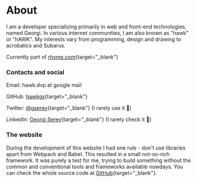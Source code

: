 # About

I am a developer specializing primarily in web and front-end technologies, named Georgi. In various internet communities, I am also known as "hawk" or "hAWK". My interests vary from programming, design and drawing to acrobatics and Subarus.

Currently part of [rhyme.com](https://rhyme.com){target="_blank"}

### Contacts and social

Email: hawk.dvp at google mail

GitHub: [hawkgs](https://github.com){target="_blank"}

Twitter: [@gserev](https://twitter.com/gserev){target="_blank"} (I rarely use it 🤷)

LinkedIn: [Georgi Serev](https://linkedin.com){target="_blank"} (I rarely check it 🤯)

### The website

During the development of this website I had one rule - don't use libraries apart from Webpack and Babel. This resulted in a small not-so-rich framework. It was purely a test for me, trying to build something without the common and conventional tools and frameworks available nowdays. You can check the whole source code at [GitHub](https://github.com/hawkgs/georgi.ws){target="_blank"}.
